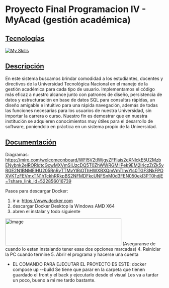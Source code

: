 # Proyecto Final Programacion IV - MyAcad (gestión académica)
## <ins>Tecnologías</ins>  
[![My Skills](https://skillicons.dev/icons?i=html,css,angular,ts,java,spring,mysql)](https://skillicons.dev)  
## <ins>Descripción</ins>  
En este sistema buscamos brindar comodidad a los estudiantes, docentes y directivos de la Universidad Tecnológica Nacional en el manejo de la gestión académica para cada tipo de usuario. Implementamos el código más eficaz a nuestro alcance junto con patrones de diseño, persistencia de datos y estructuración en base de datos SQL para consultas rápidas, un diseño amigable e intuitivo para una rápida navegación, además de todas las funciones necesarias para los usuarios de nuestra Universidad, sin importar la carrera o curso.
Nuestro fin es demostrar que en nuestra institución se adquieren conocimientos muy útiles para el desarrollo de software, poniendolo en práctica en un sistema propio de la Universidad.

## <ins>Documentación</ins>  
Diagramas:
https://miro.com/welcomeonboard/WFl5V2tIWjgyZFFlais2eXNlckE5U2MzbENvbnk2elRORldtcGcwMXVmSlUzcDQ5T0ZhWWRGMllPek9EM2l4czZrZk5yRGE2N1BNMElHU205RnRyTTMvYlRiOThHWXBXQmVmTlhvYlc0TGF3NkFPOXVKTzFEVmxTN1hTckhRRkpBS2NFMDFkcUNFSnM0d3FEN050ekl3PT0hdjE=?share_link_id=522856016739

Pasos para descargar Docker:
1. ir a: https://www.docker.com
2. descargar Docker Desktop la Windows AMD X64
3. abren el instalar y todo siguiente
<img width="369" height="86" alt="image" src="https://github.com/user-attachments/assets/fbde30e0-2ee4-4fbd-9c7f-24b45ffdf6ec" />
(Aseguranse de cuando lo estan instalando tener esas dos opciones marcadas)
4. Reiniciar la PC cuando termine
5. Abrir el programa y hacerse una cuenta

- EL COMANDO PARA EJECUTAR EL PROYECTO ES ESTE: docker compose up --build
Se tiene que parar en la carpeta que tienen guardado el front y el back y ejecutarlo desde el visual
Les va a tardar un poco, bueno a mi me tardo bastante. 

